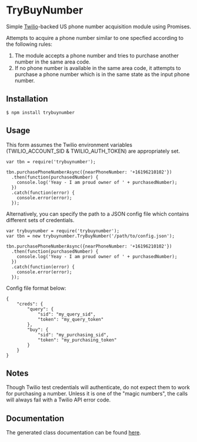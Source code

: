 TryBuyNumber
===

Simple [Twilio](https://www.twilio.com)-backed US phone number acquisition module using Promises.

Attempts to acquire a phone number similar to one specfied according to the following rules:

1. The module accepts a phone number and tries to purchase another number in the same area code.
2. If no phone number is available in the same area code, it attempts to purchase a phone number which is in the same state as the input phone number.

Installation
---

```$ npm install trybuynumber```

Usage
---

This form assumes the Twilio environment variables (TWILIO_ACCOUNT_SID & TWILIO_AUTH_TOKEN) are appropriately set.
```
var tbn = require('trybuynumber');

tbn.purchasePhoneNumberAsync({nearPhoneNumber: '+16196210102'})
  .then(function(purchasedNumber) {
    console.log('Yeay - I am proud owner of ' + purchasedNumber);
  })
  .catch(function(error) {
    console.error(error);
  });

```

Alternatively, you can specify the path to a JSON config file which contains different sets of credentials.

```
var trybuynumber = require('trybuynumber');
var tbn = new trybuynumber.TryBuyNumber('/path/to/config.json');

tbn.purchasePhoneNumberAsync({nearPhoneNumber: '+16196210102'})
  .then(function(purchasedNumber) {
    console.log('Yeay - I am proud owner of ' + purchasedNumber);
  })
  .catch(function(error) {
    console.error(error);
  });

```

Config file format below:
```
{
    "creds": {
        "query": {
            "sid": "my_query_sid",
            "token": "my_query_token"
        },
        "buy": {
            "sid": "my_purchasing_sid",
            "token": "my_purchasing_token"
        }
    }
}
```

Notes
---

Though Twilio test credentials will authenticate, do not expect them to work for purchasing a number. Unless it is one of the "magic numbers", the calls will always fail with a Twilio API error code.

Documentation
---

The generated class documentation can be found [here](http://www.caseychance.com/trybuynumber/).

